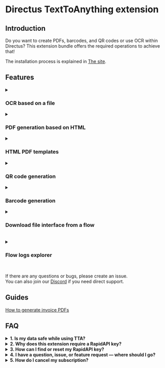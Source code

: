 # Directus TextToAnything extension

## Introduction

Do you want to create PDFs, barcodes, and QR codes or use OCR within Directus?
This extension bundle offers the required operations to achieve that!

The installation process is explained in [The site](https://texttoanything.nl/docs/directus/).

## Features

<details>
  <summary><h3>OCR based on a file</h3></summary>
  More info on <a href="https://texttoanything.nl/docs/directus/ocr" target="_blank">the wiki</a>.<br>
  <h4>OCR as interface</h4>
  <img src="https://github.com/user-attachments/assets/0631dc3c-a804-4d3b-a891-38f265e389f9">
  <h4>OCR inside of flows</h4>
  <img src="https://github.com/user-attachments/assets/50279123-6c5f-4c1a-acfb-a2b16905cffc"> <br>
  <h4>OCR inside extensions</h4>
  Check the wiki for more information on using OCR inside of extensions.
</details>

<details>
  <summary><h3>PDF generation based on HTML</h3></summary>
  More info on <a href="https://texttoanything.nl/docs/directus/pdf" target="_blank">the wiki</a>.<br>
  <h4>HTML to PFD inside Flows</h4>
  <img src="https://texttoanything.nl/img/directus/pdf/flow-operation.png">
  <h4>HTML to PDF inside extensions</h4> <br>

```js
const fileID = await globalThis.TTA.generatePDF({
  pdfoptions: {
    html: "HTML body",
    footer: "HTML footer",
    footer: "HTML header",
    format: "A4",
    landscape: false,
    margin: 10,
    marginRight: 5,
    marginLeft: 500,
  },
  filename: "file.pdf",
});
```

</details>

<details>
  <summary><h3>HTML PDF templates</h3></summary>
  More info on <a href="https://texttoanything.nl/docs/directus/pdftemplate" target="_blank">the wiki</a>.<br>
  Since creating a PDF template can be challenging when working solely with strings, this extension also includes a built-in template editor.<br>
  <img src="https://texttoanything.nl/img/directus/pdf/templates-editor.png">
  PDF generation based on a template can be done in 2 ways: <br>  
  <h4>Template to PDF inside Flows</h4>
  <img src="https://texttoanything.nl/img/directus/pdf/templates-operation.png">
  <h4>HTML to PDF inside extensions</h4> <br>

```js
const fileID = await globalThis.TTA.generatePDFFromTemplate({
  template: templateIDHere,
  templatevariables: { variableOne: "A", variableTwo: "B" },
});
```

</details>

<details>
  <summary><h3>QR code generation</h3></summary>
  More info on <a href="https://texttoanything.nl/docs/directus/qrcode" target="_blank">the wiki</a>.<br>
  <h4>QR code generation inside Flows</h4>
  <img src="https://texttoanything.nl/img/directus/qrcode/flow-operation.png">
  <h4>QR code generation inside extensions</h4> <br>

```js
const fileID = await globalThis.TTA.generateQRCode({
  content: "Your barcode content!",
  darkColor: "fff",
  lightColor: "000",
  margin: 2,
  width: 200,
});
```

</details>

<details>
  <summary><h3>Barcode generation</h3></summary>
  More info on <a href="https://texttoanything.nl/docs/directus/barcode" target="_blank">the site</a>.<br>
  <h4>Barcode generation inside Flows</h4>
  <img src="https://texttoanything.nl/img/directus/barcode/flow-operation.png">
  <h4>Barcode generation inside extensions</h4> <br>

```js
const fileID = await globalThis.TTA.generateBarCode({
  barcodeContent: "Your barcode content!",
  barcodeType: "code128",
  scale: 2,
  height: 10,
  includetext: true,
});
```

</details>

<details>
  <summary><h3>Download file interface from a flow</h3></summary>
  More info on <a href="https://texttoanything.nl/docs/directus/downloadfile-interface" target="_blank">the site</a>.<br>
  The interface will display a button and download the file id returned by a flow, for example: <br>
  <img src="https://texttoanything.nl/img/directus/downloadfile/interface.png">
</details>
<br>

<details>
  <summary><h3>Flow logs explorer</h3></summary>
  More info on <a href="https://texttoanything.nl/docs/directus/flows-logs-explorer" target="_blank">the website</a>.<br>
  The module will show flow logs and let you filter on them: <br>
  <img src="https://texttoanything.nl/img/directus/flows-logs-explorer/overview.png">
</details>
<br>

If there are any questions or bugs, please create an issue. <br>
You can also join our [Discord](https://discord.gg/dbEWUHGmnr) if you need direct support.

## Guides

[How to generate invoice PDFs](https://attacler.medium.com/generating-invoice-pdfs-with-texttoanything-in-directus-e81c324010ac)

## FAQ

<details>
<summary><strong>1. Is my data safe while using TTA?</strong></summary>
<br>
Yes — we do not store any of the content you generate or process on our servers.  <br>
If you have any concerns regarding data security, feel free to reach out to us via our <a href="https://discord.gg/dbEWUHGmnr">Discord</a>.
</details>

<details>
<summary><strong>2. Why does this extension require a RapidAPI key?</strong></summary>
<br>
This extension relies on a RapidAPI key for the following reasons: <br>
- To offloading resources, for example generating a PDF from HTML requires alot of system packages and causes extra load on your system <br>
- To support and fund ongoing development and maintenance
</details>

<details>
<summary><strong>3. How can I find or reset my RapidAPI key?</strong></summary>
<br>
You can refer to <a href="https://docs.rapidapi.com/docs/keys-and-key-rotation#creating-or-rotating-a-rapid-api-key">this guide</a> for instructions on creating or rotating your RapidAPI key.
</details>

<details>
<summary><strong>4. I have a question, issue, or feature request — where should I go?</strong></summary>
<br>
We welcome all feedback and contributions. Please open an issue on <a href="https://github.com/Attacler/TextToAnything-Directus/issues">GitHub</a> or contact us in our <a href="https://discord.gg/dbEWUHGmnr">Discord</a>.
</details>

<details>
<summary><strong>5. How do I cancel my subscription?</strong></summary>
<br>
To manage or cancel your subscription, please visit your <a href="https://rapidapi.com/developer/billing/subscriptions-and-usage">RapidAPI billing settings</a>.
</details>
